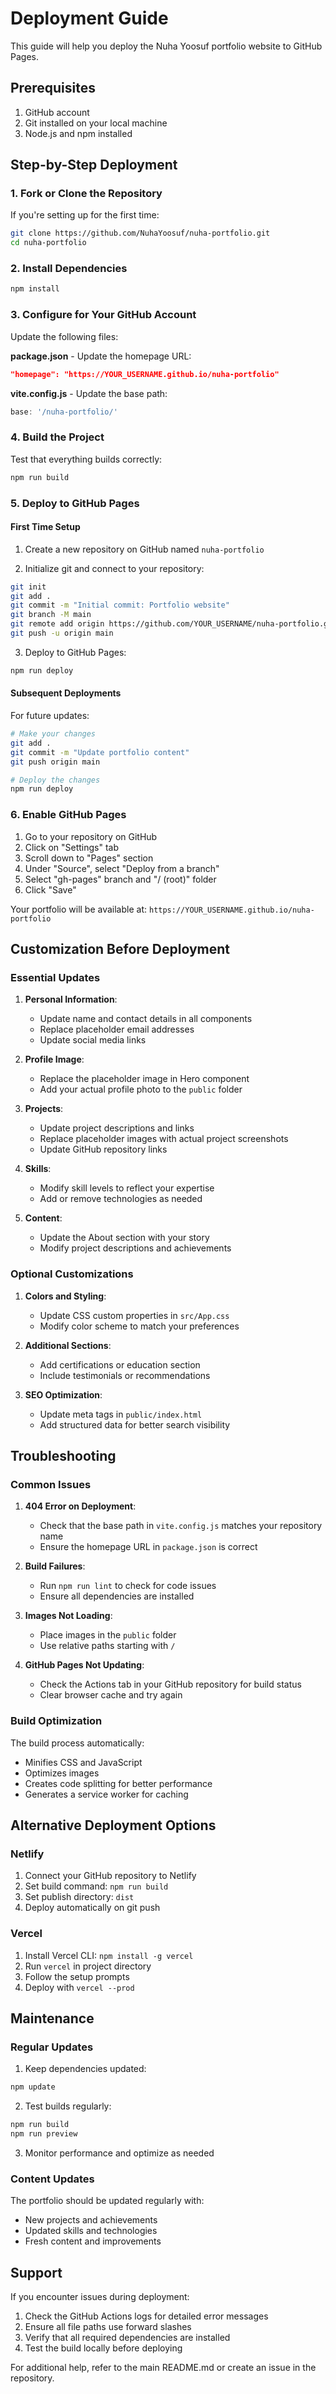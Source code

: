 # Deployment Guide

This guide will help you deploy the Nuha Yoosuf portfolio website to GitHub Pages.

## Prerequisites

1. GitHub account
2. Git installed on your local machine
3. Node.js and npm installed

## Step-by-Step Deployment

### 1. Fork or Clone the Repository

If you're setting up for the first time:

```bash
git clone https://github.com/NuhaYoosuf/nuha-portfolio.git
cd nuha-portfolio
```

### 2. Install Dependencies

```bash
npm install
```

### 3. Configure for Your GitHub Account

Update the following files:

**package.json** - Update the homepage URL:
```json
"homepage": "https://YOUR_USERNAME.github.io/nuha-portfolio"
```

**vite.config.js** - Update the base path:
```javascript
base: '/nuha-portfolio/'
```

### 4. Build the Project

Test that everything builds correctly:

```bash
npm run build
```

### 5. Deploy to GitHub Pages

#### First Time Setup

1. Create a new repository on GitHub named `nuha-portfolio`

2. Initialize git and connect to your repository:
```bash
git init
git add .
git commit -m "Initial commit: Portfolio website"
git branch -M main
git remote add origin https://github.com/YOUR_USERNAME/nuha-portfolio.git
git push -u origin main
```

3. Deploy to GitHub Pages:
```bash
npm run deploy
```

#### Subsequent Deployments

For future updates:

```bash
# Make your changes
git add .
git commit -m "Update portfolio content"
git push origin main

# Deploy the changes
npm run deploy
```

### 6. Enable GitHub Pages

1. Go to your repository on GitHub
2. Click on "Settings" tab
3. Scroll down to "Pages" section
4. Under "Source", select "Deploy from a branch"
5. Select "gh-pages" branch and "/ (root)" folder
6. Click "Save"

Your portfolio will be available at: `https://YOUR_USERNAME.github.io/nuha-portfolio`

## Customization Before Deployment

### Essential Updates

1. **Personal Information**:
   - Update name and contact details in all components
   - Replace placeholder email addresses
   - Update social media links

2. **Profile Image**:
   - Replace the placeholder image in Hero component
   - Add your actual profile photo to the `public` folder

3. **Projects**:
   - Update project descriptions and links
   - Replace placeholder images with actual project screenshots
   - Update GitHub repository links

4. **Skills**:
   - Modify skill levels to reflect your expertise
   - Add or remove technologies as needed

5. **Content**:
   - Update the About section with your story
   - Modify project descriptions and achievements

### Optional Customizations

1. **Colors and Styling**:
   - Update CSS custom properties in `src/App.css`
   - Modify color scheme to match your preferences

2. **Additional Sections**:
   - Add certifications or education section
   - Include testimonials or recommendations

3. **SEO Optimization**:
   - Update meta tags in `public/index.html`
   - Add structured data for better search visibility

## Troubleshooting

### Common Issues

1. **404 Error on Deployment**:
   - Check that the base path in `vite.config.js` matches your repository name
   - Ensure the homepage URL in `package.json` is correct

2. **Build Failures**:
   - Run `npm run lint` to check for code issues
   - Ensure all dependencies are installed

3. **Images Not Loading**:
   - Place images in the `public` folder
   - Use relative paths starting with `/`

4. **GitHub Pages Not Updating**:
   - Check the Actions tab in your GitHub repository for build status
   - Clear browser cache and try again

### Build Optimization

The build process automatically:
- Minifies CSS and JavaScript
- Optimizes images
- Creates code splitting for better performance
- Generates a service worker for caching

## Alternative Deployment Options

### Netlify

1. Connect your GitHub repository to Netlify
2. Set build command: `npm run build`
3. Set publish directory: `dist`
4. Deploy automatically on git push

### Vercel

1. Install Vercel CLI: `npm install -g vercel`
2. Run `vercel` in project directory
3. Follow the setup prompts
4. Deploy with `vercel --prod`

## Maintenance

### Regular Updates

1. Keep dependencies updated:
```bash
npm update
```

2. Test builds regularly:
```bash
npm run build
npm run preview
```

3. Monitor performance and optimize as needed

### Content Updates

The portfolio should be updated regularly with:
- New projects and achievements
- Updated skills and technologies
- Fresh content and improvements

## Support

If you encounter issues during deployment:

1. Check the GitHub Actions logs for detailed error messages
2. Ensure all file paths use forward slashes
3. Verify that all required dependencies are installed
4. Test the build locally before deploying

For additional help, refer to the main README.md or create an issue in the repository.